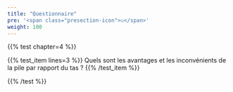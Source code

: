 ```yaml
---
title: "Questionnaire"
pre: '<span class="presection-icon">☑</span>'
weight: 100
---
```


{{% test chapter=4 %}}

{{% test_item lines=3 %}}
Quels sont les avantages et les inconvénients de la pile par rapport du tas ?
{{% /test_item %}}


{{% /test %}}
